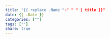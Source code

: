 ```yaml
---
title: "{{ replace .Name "-" " " | title }}"
date: {{ .Date }}
categories: [""]
tags: [""]
share: true
---
```


